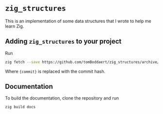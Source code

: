 # `zig_structures`

This is an implementation of some data structures that I wrote to help me learn Zig.

## Adding `zig_structures` to your project
Run
```sh
zig fetch --save https://github.com/tomBoddaert/zig_structures/archive/{commit}.tar.gz
```
Where `{commit}` is replaced with the commit hash.

## Documentation
To build the documentation, clone the repository and run
```sh
zig build docs
```
